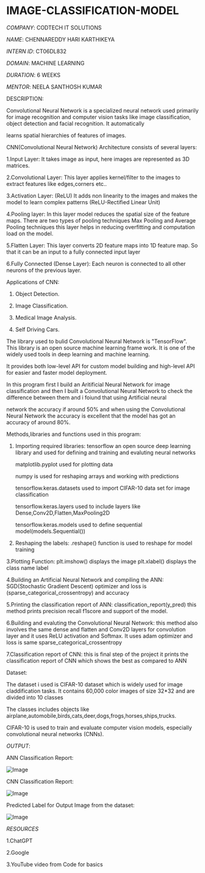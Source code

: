 # IMAGE-CLASSIFICATION-MODEL

*COMPANY*: CODTECH IT SOLUTIONS

*NAME*: CHENNAREDDY HARI KARTHIKEYA

*INTERN ID*: CT06DL832

*DOMAIN*: MACHINE LEARNING

*DURATION*: 6 WEEKS

*MENTOR*: NEELA SANTHOSH KUMAR

DESCRIPTION:

Convolutional Neural Network is a specialized neural network used primarily for image recognition and computer vision tasks like image classification, object detection and facial recognition. It automatically 

learns spatial hierarchies of features of images.

CNN(Convolutional Neural Network) Architecture consists of several layers:

1.Input Layer: It takes image as input, here images are represented as 3D matrices.

2.Convolutional Layer: This layer applies kernel/filter to the images to extract features like edges,corners etc..

3.Activation Layer: (ReLU) It adds non linearity to the images and makes the model to learn complex patterns (ReLU-Rectified Linear Unit)

4.Pooling layer: In this layer model reduces the spatial size of the feature maps. There are two types of pooling techniques Max Pooling and Average Pooling techniques
this layer helps in reducing overfitting and computation load on the model.

5.Flatten Layer: This layer converts 2D feature maps into 1D feature map. So that it can be an input to a fully connected input layer

6.Fully Connected (Dense Layer): Each neuron is connected to all other neurons of the previous layer.

Applications of CNN:

1. Object Detection.

2. Image Classification.

3. Medical Image Analysis.

4. Self Driving Cars.

The library used to bulid Convolutional Neural Network is "TensorFlow". This library is an open source machine learning frame work. It is one of the widely used tools in deep learning and machine learning.

It provides both low-level API for custom model building and high-level API for easier and faster model deployment.

In this program first I build an Aritificial Neural Network for image classification and then I built a Convolutional Neural Network to check the difference between them and i foiund that using Artificial neural 

network the accuracy if around 50% and when using the Convolutional Neural Network the accuracy is excellent that the model has got an accuracy of around 80%. 

Methods,libraries and functions used in this program:

1. Importing required libraries:
   tensorflow an open source deep learning library and used for defining and training and evaluting neural networks

   matplotlib.pyplot used for plotting data

   numpy is used for reshaping arrays and working with predictions

   tensorflow.keras.datasets used to import CIFAR-10 data set for image classification

   tensorflow.keras.layers used to include layers like Dense,Conv2D,Flatten,MaxPooling2D

   tensorflow.keras.models used to define sequential model(models.Sequential())
2. Reshaping the labels:
   .reshape() function is used to reshape for model training

3.Plotting Function:
  plt.imshow() displays the image
  plt.xlabel() displays the class name label

4.Building an Artificial Neural Network and compiling the ANN:
  SGD(Stochastic Gradient Descent) optimizer and loss is (sparse_categorical_crossentropy) and accuracy

5.Printing the classification report of ANN:
  classification_report(y_pred) this method prints precision recall f1score and support of the model.

6.Building and evaluting the Convolutional Neural Network:
  this method also involves the same dense and flatten and Conv2D layers for convolution layer and it uses ReLU activation and Softmax.
  It uses adam optimizer and loss is same sparse_categorical_crossentropy

7.Classification report of CNN:
  this is final step of the project it prints the classification report of CNN which shows the best as compared to ANN

  Dataset:

  The dataset i used is CIFAR-10 dataset which is widely used for image claddification tasks. It contains 60,000 color images of size 32*32 and are divided into 10 classes

  The classes includes objects like airplane,automobile,birds,cats,deer,dogs,frogs,horses,ships,trucks.

  CIFAR-10 is used to train and evaluate computer vision models, especially convolutional neural networks (CNNs).


  *OUTPUT*:

  ANN Classification Report:
  
  ![Image](https://github.com/user-attachments/assets/ae822801-79c1-42b2-b705-5d1bb134292c)

  CNN Classification Report:
  
  ![Image](https://github.com/user-attachments/assets/c469f25a-531b-4a3c-a28b-84b81935604a)

  Predicted Label for Output Image from the dataset:
  
  ![Image](https://github.com/user-attachments/assets/27a691fc-aaeb-4a96-9c9c-4c4f0399d849)

  
  
  *RESOURCES*

  1.ChatGPT

  2.Google

  3.YouTube video from Code for basics
  
